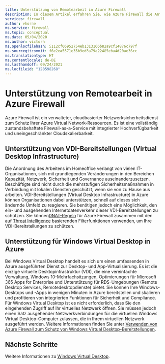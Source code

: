 ```yaml
---
title: Unterstützung von Remotearbeit in Azure Firewall
description: In diesem Artikel erfahren Sie, wie Azure Firewall die Anforderungen Ihrer Remotemitarbeiter unterstützen kann.
services: firewall
author: vhorne
ms.service: firewall
ms.topic: conceptual
ms.date: 05/04/2020
ms.author: victorh
ms.openlocfilehash: 5112cf06952754eb1313166b82a9cf14876c797f
ms.sourcegitcommit: f6e2ea5571e35b9ed3a79a22485eba4d20ae36cc
ms.translationtype: HT
ms.contentlocale: de-DE
ms.lasthandoff: 09/24/2021
ms.locfileid: "128598268"
---
```

# <a name="azure-firewall-remote-work-support"></a>Unterstützung von Remotearbeit in Azure Firewall

Azure Firewall ist ein verwalteter, cloudbasierter Netzwerksicherheitsdienst zum Schutz Ihrer Azure Virtual Network-Ressourcen. Es ist eine vollständig zustandsbehaftete Firewall-as-a-Service mit integrierter Hochverfügbarkeit und uneingeschränkter Cloudskalierbarkeit.

## <a name="virtual-desktop-infrastructure-vdi-deployment-support"></a>Unterstützung von VDI-Bereitstellungen (Virtual Desktop Infrastructure)

Die Anordnung des Arbeitens im Homeoffice verlangt von vielen IT-Organisationen, sich mit grundlegenden Veränderungen in den Bereichen Kapazität, Netzwerk, Sicherheit und Governance auseinanderzusetzen. Beschäftigte sind nicht durch die mehrstufigen Sicherheitsmaßnahmen in Verbindung mit lokalen Diensten geschützt, wenn sie von zu Hause aus arbeiten. VDI-Bereitstellungen (Virtual Desktop Infrastructure) in Azure können Organisationen dabei unterstützen, schnell auf dieses sich ändernde Umfeld zu reagieren. Sie benötigen jedoch eine Möglichkeit, den ein- und ausgehenden Internetdatenverkehr dieser VDI-Bereitstellungen zu schützen. Sie können[DNAT-Regeln](rule-processing.md) für Azure Firewall zusammen mit den auf [Threat Intelligence](threat-intel.md) basierenden Filterfunktionen verwenden, um Ihre VDI-Bereitstellungen zu schützen.

## <a name="azure-windows-virtual-desktop-support"></a>Unterstützung für Windows Virtual Desktop in Azure

Bei Windows Virtual Desktop handelt es sich um einen umfassenden in Azure ausgeführten Dienst zur Desktop- und App-Virtualisierung. Es ist die einzige virtuelle Desktopinfrastruktur (VDI), die eine vereinfachte Verwaltung, Windows 10-Mehrfachsitzungen, Optimierungen für Microsoft 365 Apps for Enterprise und Unterstützung für RDS-Umgebungen (Remote Desktop Services, Remotedesktopdienste) bietet. Sie können Ihre Windows-Desktops und -Apps in wenigen Minuten in Azure bereitstellen und skalieren und profitieren von integrierten Funktionen für Sicherheit und Compliance. Für Windows Virtual Desktop ist es nicht erforderlich, dass Sie den eingehenden Zugriff auf Ihr virtuelles Netzwerk öffnen. Sie müssen jedoch einen Satz ausgehender Netzwerkverbindungen für die virtuellen Windows Virtual Desktop-Computer zulassen, die in Ihrem virtuellen Netzwerk ausgeführt werden. Weitere Informationen finden Sie unter [Verwenden von Azure Firewall zum Schutz von Windows Virtual Desktop-Bereitstellungen](protect-azure-virtual-desktop.md).

## <a name="next-steps"></a>Nächste Schritte

Weitere Informationen zu [Windows Virtual Desktop](../virtual-desktop/index.yml).